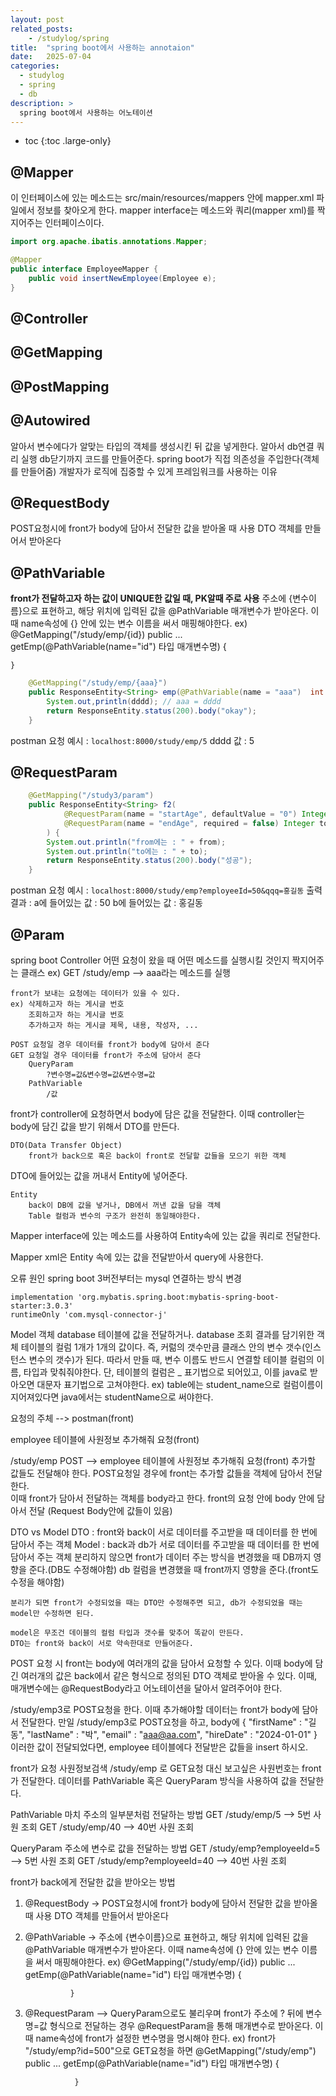 ```yaml
---
layout: post
related_posts:
    - /studylog/spring
title:  "spring boot에서 사용하는 annotaion"
date:   2025-07-04
categories:
  - studylog
  - spring
  - db
description: >
  spring boot에서 사용하는 어노테이션
---
```

* toc
{:toc .large-only}

## @Mapper
이 인터페이스에 있는 메소드는 src/main/resources/mappers 안에 mapper.xml 파일에서 정보를 찾아오게 한다.
mapper interface는 메소드와 쿼리(mapper xml)를 짝지어주는 인터페이스이다. 
```java
import org.apache.ibatis.annotations.Mapper;

@Mapper
public interface EmployeeMapper {
	public void insertNewEmployee(Employee e);
}
```

## @Controller

## @GetMapping

## @PostMapping

## @Autowired
알아서 변수에다가 알맞는 타입의 객체를 생성시킨 뒤 값을 넣게한다. 알아서 db연결 쿼리 실행 db닫기까지 코드를 만들어준다. 
spring boot가 직접 의존성을 주입한다(객체를 만들어줌)
개발자가 로직에 집중할 수 있게 프레임워크를 사용하는 이유

## @RequestBody
POST요청시에 front가 body에 담아서 전달한 값을 받아올 때 사용
DTO 객체를 만들어서 받아온다

## @PathVariable
**front가 전달하고자 하는 값이 UNIQUE한 값일 때, PK알때 주로 사용**
주소에 {변수이름}으로 표현하고, 해당 위치에 입력된 값을
@PathVariable 매개변수가 받아온다.
이때 name속성에 {} 안에 있는 변수 이름을 써서 매핑해야한다.
ex) @GetMapping("/study/emp/{id})
    public ... getEmp(@PathVariable(name="id") 타입 매개변수명) {

    }
```java
    @GetMapping("/study/emp/{aaa}")
	public ResponseEntity<String> emp(@PathVariable(name = "aaa")  int dddd) {
		System.out,println(dddd); // aaa = dddd
		return ResponseEntity.status(200).body("okay");
	}
```
postman 요청 예시 : `localhost:8000/study/emp/5`
dddd 값 : 5


## @RequestParam
```java
    @GetMapping("/study3/param")
	public ResponseEntity<String> f2(
			@RequestParam(name = "startAge", defaultValue = "0") Integer from,
			@RequestParam(name = "endAge", required = false) Integer to
		) {
		System.out.println("from에는 : " + from);
		System.out.println("to에는 : " + to);
		return ResponseEntity.status(200).body("성공");
	}
```
postman 요청 예시 : `localhost:8000/study/emp?employeeId=50&qqq=홍길동`
출력 결과 : 
a에 들어있는 값 : 50
b에 들어있는 값 : 홍길동

## @Param

spring boot Controller
	어떤 요청이 왔을 때 어떤 메소드를 실행시킬 것인지
	짝지어주는 클래스
	ex) GET /study/emp --> aaa라는 메소드를 실행
	
	front가 보내는 요청에는 데이터가 있을 수 있다.
	ex) 삭제하고자 하는 게시글 번호
	    조회하고자 하는 게시글 번호
	    추가하고자 하는 게시글 제목, 내용, 작성자, ...
	
	POST 요청일 경우 데이터를 front가 body에 담아서 준다
	GET 요청일 경우 데이터를 front가 주소에 담아서 준다
		QueryParam
			?변수명=값&변수명=값&변수명=값
		PathVariable
			/값

front가 controller에 요청하면서 body에 담은 값을 전달한다.
이때 controller는 body에 담긴 값을 받기 위해서 DTO를 만든다.

	DTO(Data Transfer Object)
		front가 back으로 혹은 back이 front로 전달할 값들을 모으기 위한 객체

DTO에 들어있는 값을 꺼내서 Entity에 넣어준다.

	Entity 
		back이 DB에 값을 넣거나, DB에서 꺼낸 값을 담을 객체
		Table 컬럼과 변수의 구조가 완전히 동일해야한다.

Mapper interface에 있는 메소드를 사용하여 Entity속에 있는 값을 쿼리로 전달한다.

Mapper xml은 Entity 속에 있는 값을 전달받아서 query에 사용한다.


오류 원인
	spring boot 3버전부터는 mysql 연결하는 방식 변경

	implementation 'org.mybatis.spring.boot:mybatis-spring-boot-starter:3.0.3'
	runtimeOnly 'com.mysql-connector-j'

Model 객체
	database 테이블에 값을 전달하거나. database 조회 결과를 담기위한 객체
	테이블의 컬럼 1개가 1개의 값이다.
	즉, 커럶의 갯수만큼 클래스 안의 변수 갯수(인스턴스 변수의 갯수)가 된다.
	따라서 만들 때, 변수 이름도 반드시 연결할 테이블 컬럼의 이름, 타입과 맞춰줘야한다.
	단, 테이블의 컬럼은 _ 표기법으로 되어있고, 이를 java로 받아오면 대문자 표기법으로 고쳐야한다.
	ex) table에는 student_name으로 컬럼이름이 지어져있다면 java에서는 studentName으로 써야한다.

요청의 주체 --> postman(front)

employee 테이블에 사원정보 추가해줘 요청(front)

/study/emp POST --> employee 테이블에 사원정보 추가해줘 요청(front)
				추가할 값들도 전달해야 한다.
				POST요청일 경우에 front는 추가할 값들을 객체에 담아서 전달한다.	
				이때 front가 담아서 전달하는 객체를 body라고 한다.
				front의 요청 안에 body 안에 담아서 전달 (Request Body안에 값들이 있음)

DTO vs Model
	DTO : front와 back이 서로 데이터를 주고받을 때 데이터를 한 번에 담아서 주는 객체
	Model : back과 db가 서로 데이터를 주고받을 때 데이터를 한 번에 담아서 주는 객체
	분리하지 않으면 front가 데이터 주는 방식을 변경했을 때 DB까지 영향을 준다.(DB도 수정해야함)
			db 컬럼을 변경했을 때 front까지 영향을 준다.(front도 수정을 해야함)

	분리가 되면 front가 수정되었을 때는 DTO만 수정해주면 되고, db가 수정되었을 때는 model만 수정하면 된다.

	model은 무조건 데이블의 컬럼 타입과 갯수를 맞추어 똑같이 만든다.
	DTO는 front와 back이 서로 약속한대로 만들어준다.

POST 요청 시 front는 body에 여러개의 값을 담아서 요청할 수 있다.
	이때 body에 담긴 여러개의 값은 back에서 같은 형식으로 정의된 DTO 객체로 받아올 수 있다.
	이때, 매개변수에는 @RequestBody라고 어노테이션을 달아서 알려주어야 한다.

/study/emp3로 POST요청을 한다. 이때 추가해야할 데이터는 front가 body에 담아서 전달한다.
만일 /study/emp3로 POST요청을 하고, body에 {
    "firstName" : "길동",
    "lastName" : "박",
    "email" : "aaa@aa.com",
    "hireDate" : "2024-01-01"
}
이러한 값이 전달되었다면, employee 테이블에다 전달받은 값들을 insert 하시오.

front가 요청 사원정보검색
/study/emp 로 GET요청
	대신 보고싶은 사원번호는 front가 전달한다. 데이터를 PathVariable 혹은 QueryParam 방식을 사용하여 값을 전달한다.

PathVariable
	마치 주소의 일부분처럼 전달하는 방법
	GET /study/emp/5 --> 5번 사원 조회
	GET /study/emp/40 --> 40번 사원 조회

QueryParam
	주소에 변수로 값을 전달하는 방법
	GET /study/emp?employeeId=5 --> 5번 사원 조회
	GET /study/emp?employeeId=40 --> 40번 사원 조회

front가 back에게 전달한 값을 받아오는 방법
1. @RequestBody -> POST요청시에 front가 body에 담아서 전달한 값을 받아올 때 사용
			DTO 객체를 만들어서 받아온다

2. @PathVariable -> 주소에 {변수이름}으로 표현하고, 해당 위치에 입력된 값을
			 @PathVariable 매개변수가 받아온다.
			 이때 name속성에 {} 안에 있는 변수 이름을 써서 매핑해야한다.
			 ex) @GetMapping("/study/emp/{id})
			     public ... getEmp(@PathVariable(name="id") 타입 매개변수명) {
				
			     }

3. @RequestParam --> QueryParam으로도 불리우며 front가 주소에 ? 뒤에 변수명=값 형식으로 전달하는 경우
			  @RequestParam을 통해 매개변수로 받아온다.
			  이때 name속성에 front가 설정한 변수명을 명시해야 한다.
			  ex) front가 "/study/emp?id=500"으로 GET요청을 하면
				@GetMapping("/study/emp")
			      public ... getEmp(@PathVariable(name="id") 타입 매개변수명) {
				
			      }	














